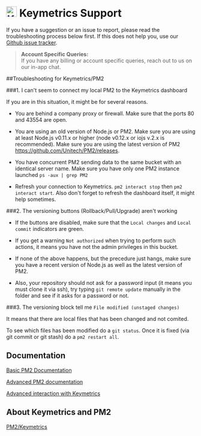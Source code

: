 # <img alt="Keymetrics logo" src="https://keymetrics.io/assets/images/keymetrics-v4.png" height="28px" style="display:inline-block"> Keymetrics Support

If you have a suggestion or an issue to report, please read the troubleshooting process below first. If this does not help you, use our [Github issue tracker](https://github.com/Unitech/keymetrics.io/issues).

> **Account Specific Queries:**<br />
> If you have any billing or account specific queries, reach out to us on our in-app chat.

##Troubleshooting for Keymetrics/PM2

###1. I can't seem to connect my local PM2 to the Keymetrics dashboard

If you are in this situation, it might be for several reasons.

- You are behind a company proxy or firewall.
Make sure that the ports 80 and 43554 are open.

- You are using an old version of Node.js or PM2.
Make sure you are using at least Node.js v0.11.x or higher (node v0.12.x or iojs v.2.x is recommended).
Make sure you are using the latest version of PM2 https://github.com/Unitech/PM2/releases.

- You have concurrent PM2 sending data to the same bucket with an identical server name.
Make sure you have only one PM2 instance launched `ps -aux | grep PM2`

- Refresh your connection to Keymetrics. `pm2 interact stop` then `pm2 interact start`. Also don't forget to refresh the dashboard itself, it might help sometimes.

###2. The versioning buttons (Rollback/Pull/Upgrade) aren't working

- If the buttons are disabled, make sure that the `Local changes` and `Local commit` indicators are green.

- If you get a warning `Not authorized` when trying to perform such actions, it means you have not the admin privileges in this bucket.

- If none of the above happens, but the precedure just hangs, make sure you have a recent version of Node.js as well as the latest version of PM2.

- Also, your repository should not ask for a password input (it means you must clone it via ssh), try typing `git remote update` manually in the folder and see if it asks for a password or not.

###3. The versioning block tell me `File modified (unstaged changes)`

It means that there are local files that has been changed and not comited.

To see which files has been modified do a `git status`. Once it is fixed (via git commit or git stash) do a `pm2 restart all`.

## Documentation

[Basic PM2 Documentation](https://github.com/Unitech/pm2)

[Advanced PM2 documentation](https://github.com/Unitech/PM2/blob/master/ADVANCED_README.md)

[Advanced interaction with Keymetrics](https://github.com/keymetrics/pmx)

## About Keymetrics and PM2

[PM2/Keymetrics](http://www.slideshare.net/Alexandre-Strzelewicz/keymetrics-pm2)
